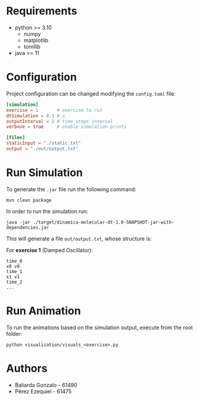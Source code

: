# Requirements

- python >= 3.10
  - numpy
  - matplotlib
  - tomllib
- java >= 11

# Configuration

Project configuration can be changed modifying the `config.toml` file:

```toml
[simulation]
exercise = 1       # exercise to run
dtSimulation = 0.1 # s
outputInterval = 2 # time steps interval
verbose = true     # enable simulation prints

[files]
staticInput = "./static.txt"
output = "./out/output.txt"
```

# Run Simulation

To generate the `.jar` file run the following command:

```shell  
mvn clean package
```

In order to run the simulation run:

```shell
java -jar ./target/dinamica-molecular-dt-1.0-SNAPSHOT-jar-with-dependencies.jar
```

This will generate a file `out/output.txt`, whose structure is:

For **exercise 1** (Damped Oscillator):

```
time_0
x0 v0
time_1
x1 v1
time_2
...
```

# Run Animation

To run the animations based on the simulation output, execute from the root folder:

```shell
python visualization/visuals_<exercise>.py
```

# Authors

- Baliarda Gonzalo - 61490
- Pérez Ezequiel - 61475
